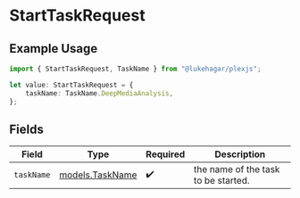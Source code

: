 # StartTaskRequest

## Example Usage

```typescript
import { StartTaskRequest, TaskName } from "@lukehagar/plexjs";

let value: StartTaskRequest = {
    taskName: TaskName.DeepMediaAnalysis,
};
```

## Fields

| Field                                    | Type                                     | Required                                 | Description                              |
| ---------------------------------------- | ---------------------------------------- | ---------------------------------------- | ---------------------------------------- |
| `taskName`                               | [models.TaskName](../models/taskname.md) | :heavy_check_mark:                       | the name of the task to be started.      |